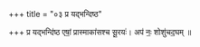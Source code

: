 +++
title = "०३ प्र यद्भन्दिष्ठ"

+++
प्र यद्भन्दि॑ष्ठ एषां॒ प्रास्माका॑सश्च सू॒रयः॑। अप॑ नः॒ शोशु॑चद॒घम् ॥